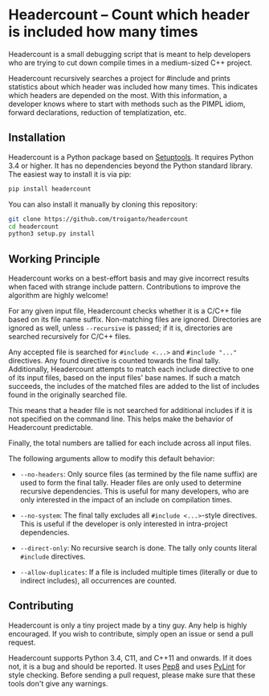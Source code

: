 Headercount – Count which header is included how many times
===========================================================

Headercount is a small debugging script that is meant to help
developers who are trying to cut down compile times in a medium-sized
C++ project.

Headercount recursively searches a project for #include and prints
statistics about which header was included how many times. This
indicates which headers are depended on the most. With this
information, a developer knows where to start with methods such as the
PIMPL idiom, forward declarations, reduction of templatization, etc.

Installation
------------

Headercount is a Python package based on [Setuptools][]. It requires
Python 3.4 or higher. It has no dependencies beyond the Python standard
library. The easiest way to install it is via pip:

```bash
pip install headercount
```

You can also install it manually by cloning this repository:

```bash
git clone https://github.com/troiganto/headercount
cd headercount
python3 setup.py install
```

Working Principle
-----------------

Headercount works on a best-effort basis and may give incorrect results
when faced with strange include pattern. Contributions to improve the
algorithm are highly welcome!

For any given input file, Headercount checks whether it is a C/C++ file
based on its file name suffix. Non-matching files are ignored.
Directories are ignored as well, unless `--recursive` is passed; if it
is, directories are searched recursively for C/C++ files.

Any accepted file is searched for `#include <...>` and `#include "..."`
directives. Any found directive is counted towards the final tally.
Additionally, Headercount attempts to match each include directive to
one of its input files, based on the input files' base names. If such a
match succeeds, the includes of the matched files are added to the list
of includes found in the originally searched file.

This means that a header file is not searched for additional includes
if it is not specified on the command line. This helps make the
behavior of Headercount predictable.

Finally, the total numbers are tallied for each include across all
input files.

The following arguments allow to modify this default behavior:

- `--no-headers`: Only source files (as termined by the file name
  suffix) are used to form the final tally. Header files are only used
  to determine recursive dependencies. This is useful for many
  developers, who are only interested in the impact of an include on
  compilation times.

- `--no-system`: The final tally excludes all `#include <...>`-style
  directives. This is useful if the developer is only interested in
  intra-project dependencies.

- `--direct-only`: No recursive search is done. The tally only counts
  literal `#include` directives.

- `--allow-duplicates`: If a file is included multiple times (literally
  or due to indirect includes), all occurrences are counted.

Contributing
------------

Headercount is only a tiny project made by a tiny guy. Any help is
highly encouraged. If you wish to contribute, simply open an issue or
send a pull request.

Headercount supports Python 3.4, C11, and C++11 and onwards. If it does
not, it is a bug and should be reported. It uses [Pep8][] and uses
[PyLint][] for style checking. Before sending a pull request, please
make sure that these tools don't give any warnings.

[Pep8]: https://pypi.python.org/pypi/pep8
[PyLint]: https://pypi.python.org/pypi/pylint
[Setuptools]: https://pypi.python.org/pypi/setuptools
